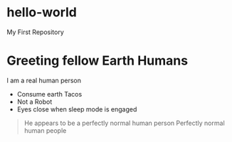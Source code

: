 # hello-world
My First Repository

# Greeting fellow Earth Humans

I am a real human person
- Consume earth Tacos
- Not a Robot
- Eyes close when sleep mode is engaged

> He appears to be a perfectly normal human person
Perfectly normal human people
